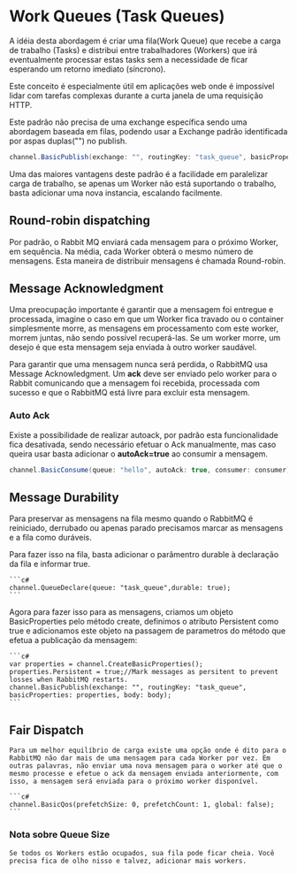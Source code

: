 # Work Queues (Task Queues)

A idéia desta abordagem é criar uma fila(Work Queue) que recebe a carga de trabalho (Tasks) e distribui entre trabalhadores (Workers) que irá eventualmente processar estas tasks sem a necessidade de ficar esperando um retorno imediato (síncrono).

Este conceito é especialmente útil em aplicações web onde é impossível lidar com tarefas complexas durante a curta janela de uma requisição HTTP.

Este padrão não precisa de uma exchange específica sendo uma abordagem baseada em filas, podendo usar a Exchange padrão identificada por aspas duplas("") no publish.

```c#
channel.BasicPublish(exchange: "", routingKey: "task_queue", basicProperties: properties, body: body);
```

Uma das maiores vantagens deste padrão é a facilidade em paralelizar carga de trabalho, se apenas um Worker não está suportando o trabalho, basta adicionar uma nova instancia, escalando facilmente. 

## Round-robin dispatching

Por padrão, o Rabbit MQ enviará cada mensagem para o próximo Worker, em sequência. Na média, cada Worker obterá o mesmo número de mensagens. Esta maneira de distribuir mensagens é chamada Round-robin.

## Message Acknowledgment

Uma preocupação importante é garantir que a mensagem foi entregue e processada, imagine o caso em que um Worker fica travado ou o container simplesmente morre, as mensagens em processamento com este worker, morrem juntas, não sendo possível recuperá-las. Se um worker morre, um desejo é que esta mensagem seja enviada à outro worker saudável.

Para garantir que uma mensagem nunca será perdida, o RabbitMQ usa Message Acknowledgment. Um **ack** deve ser enviado pelo worker para o Rabbit comunicando que a mensagem foi recebida, processada com sucesso e que o RabbitMQ está livre para excluir esta mensagem.

### Auto Ack
Existe a possibilidade de realizar autoack, por padrão esta funcionalidade fica desativada, sendo necessário efetuar o Ack manualmente, mas caso queira usar basta adicionar o **autoAck=true** ao consumir a mensagem.

```c#
channel.BasicConsume(queue: "hello", autoAck: true, consumer: consumer);
```

## Message Durability
Para preservar as mensagens na fila mesmo quando o RabbitMQ é reiniciado, derrubado ou apenas parado precisamos marcar as mensagens e a fila como duráveis.

Para fazer isso na fila, basta adicionar o parâmentro durable à declaração da fila e informar true.

    ```c#
    channel.QueueDeclare(queue: "task_queue",durable: true);
    ```
Agora para fazer isso para as mensagens, criamos um objeto BasicProperties pelo método create, definimos o atributo Persistent como true e adicionamos este objeto na passagem de parametros do método que efetua a publicação da mensagem:

    ```c#
    var properties = channel.CreateBasicProperties();
    properties.Persistent = true;//Mark messages as persitent to prevent losses when RabbitMQ restarts.
    channel.BasicPublish(exchange: "", routingKey: "task_queue", basicProperties: properties, body: body);
    ```

## Fair Dispatch
    Para um melhor equilíbrio de carga existe uma opção onde é dito para o RabbitMQ não dar mais de uma mensagem para cada Worker por vez. Em outras palavras, não enviar uma nova mensagem para o worker até que o mesmo processe e efetue o ack da mensagem enviada anteriormente, com isso, a mensagem será enviada para o próximo worker disponível.

    ```c#
    channel.BasicQos(prefetchSize: 0, prefetchCount: 1, global: false);
    ```

### Nota sobre Queue Size
    Se todos os Workers estão ocupados, sua fila pode ficar cheia. Você precisa fica de olho nisso e talvez, adicionar mais workers.
